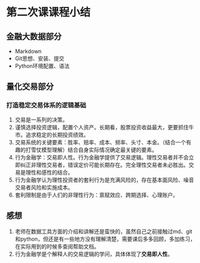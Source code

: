 # 第二次课课程小结

## 金融大数据部分

+ Markdown
+ Git思想、安装、提交
+ Python环境配置、语法

## 量化交易部分

### 打造稳定交易体系的逻辑基础

1. 交易是一系列的决策。
2. 谨慎选择投资逻辑，配置个人资产。长期看，股票投资收益最大，更要抓住牛市。追求稳定的长期投资绩效。
3. 交易系统的关键要素：胜率、赔率、成本、频率、头寸、本金。（结合一个有趣的打雪仗模型理解）结合自身实际情况确定最关键的要素。
4. 行为金融学：交易即人性。行为金融学提供了交易逻辑。理性交易者并不会立即纠正非理性交易者，错误定价可能长期存在。完全理性交易者未必胜出。交易是理性和感性的结合。
5. 行为金融学认为理性投资者的套利行为是充满风险的，存在基本面风险、噪音交易者风险和实施成本。
6. 套利限制是由于人们的非理性行为：禀赋效应、跨期选择、心理账户。

## 感想

1. 老师在数据工具方面的介绍和讲解还是蛮快的，虽然自己之前接触过md、git和python，但还是有一些地方没有理解清楚，需要课后多多回顾，多加练习，在实际用到的时候多查阅帮助文档。
2. 行为金融学是个解释人的交易逻辑的学问，具体体现了**交易即人性**。

